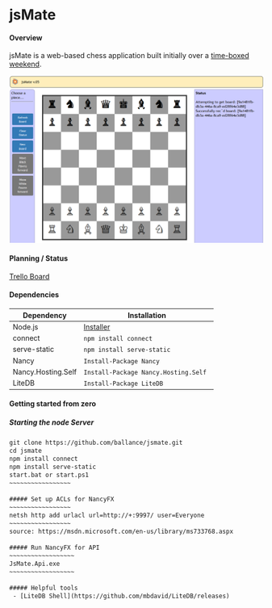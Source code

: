 # jsMate

#### Overview
jsMate is a web-based chess application built initially over a [time-boxed weekend](https://github.com/ballance/jsmate/graphs/punch-card).

![jsMate screenshot](https://github.com/ballance/jsmate/blob/master/project_resources/jsmate-screenshot_v_0_5.png "jsMate screenshot")


#### Planning / Status
[Trello Board](https://trello.com/b/rEdr94uM/jsmate-kanban-board)

#### Dependencies
| Dependency         | Installation |
| ------------------ | ------------ |
| Node.js            | [Installer](https://nodejs.org/en/download/) |
| connect            | `npm install connect` |
| serve-static       | `npm install serve-static` |
| Nancy              | `Install-Package Nancy` |
| Nancy.Hosting.Self | `Install-Package Nancy.Hosting.Self ` |
| LiteDB             | `Install-Package LiteDB`  |

#### Getting started from zero

##### Starting the node Server
~~~~~~~~~~~~~~~~~~~
git clone https://github.com/ballance/jsmate.git
cd jsmate
npm install connect
npm install serve-static
start.bat or start.ps1
~~~~~~~~~~~~~~~~~

##### Set up ACLs for NancyFX
~~~~~~~~~~~~~~~~~
netsh http add urlacl url=http://+:9997/ user=Everyone
~~~~~~~~~~~~~~~~~
source: https://msdn.microsoft.com/en-us/library/ms733768.aspx

##### Run NancyFX for API
~~~~~~~~~~~~~~~~~~
JsMate.Api.exe
~~~~~~~~~~~~~~~~~~

##### Helpful tools
 - [LiteDB Shell](https://github.com/mbdavid/LiteDB/releases)

